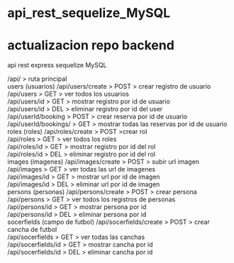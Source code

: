 # api_rest_sequelize_MySQL
# actualizacion repo backend
api rest express sequelize MySQL <br>

/api/ > ruta principal <br>
users (usuarios)
/api/users/create > POST > crear registro de usuario <br>
/api/users > GET > ver todos los usuarios <br>
/api/users/id > GET > mostrar registro por id de usuario<br>
/api/users/id > DEL > eliminar registro por id del user<br>
/api/userId/booking > POST > crear reserva por id de usuario<br>
/api/userId/bookings/ > GET > mostrar todas las reservas por id de usuario<br>
roles (roles)
/api/roles/create > POST >crear rol <br>
/api/roles > GET > ver todos los roles <br>
/api/roles/id > GET > mostrar registro por id del rol<br>
/api/roles/id > DEL > eliminar registro por id del rol<br>
images (imagenes)
/api/images/create > POST > subir url imagen <br>
/api/images > GET > ver todas las url de imagenes <br>
/api/images/id > GET > mostrar url por id de imagen<br>
/api/images/id > DEL > eliminar url por id de imagen<br>
persons (personas)
/api/persons/create > POST > crear persona <br>
/api/persons > GET > ver todos los registros de personas <br>
/api/persons/id > GET > mostrar persona por id<br>
/api/persons/id > DEL > eliminar persona por id<br>
socerfields (campo de futbol)
/api/socerfields/create > POST > crear cancha de futbol <br>
/api/socerfields > GET > ver todas las canchas <br>
/api/socerfields/id > GET > mostrar cancha por id<br>
/api/socerfields/id > DEL > eliminar cancha por id<br>
